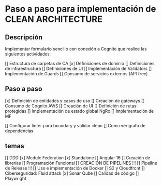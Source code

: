# Paso a paso para implementación de CLEAN ARCHITECTURE

## Descripción

Implementar formulario sencillo con conexión a Cognito que realice las siguientes actividades:

[] Estructura de carpetas de CA
[x] Definiciones de dominio
[] Definiciones de infraestructura
[] Definiciones de UI
[] Implementación de Validators
[] Implementación de Guards
[] Consumo de servicios externos (API free)

## Paso a paso

[x] Definición de entidades y casos de uso
[] Creación de gateways
[] Consumo de Cognito AWS
[] Creación de UI
[] Definición de rutas protegidas
[] Implementación de estado global NgRx
[] Implementación de MF

[] Configurar linter para boundary y validar clean
[] Como ver grafo de dependencias

## temas

[] DDD
[x] Module Federation
[x] Standalone
[] Angular 16
[] Creación de librerías
[] Programación Funcional
[] CREACIÓN DE PIPELINES !!!
[] Pipeline de Release !!!
[] Uso e implementación de Docker
[] S3 y Cloudfront
[] Ciberseguridad: Fluid attack
[x] Sonar Qube
[] Calidad de código
[] Playwright
